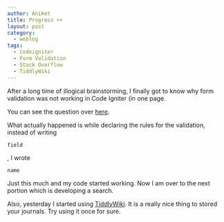 ```yaml
---
author: Aniket
title: Progress ++
layout: post
category:
  - weblog
tags:
  - Codeigniter
  - Form Validation
  - Stack Overflow
  - TiddlyWiki
---
```

After a long time of illogical brainstorming, I finally got to know why form validation was not working in Code Igniter (in one page.

You can see the question over [here][1].

What actually happened is while declaring the rules for the validation, instead of writing

    field

, I wrote

    name

Just this much and my code started working. Now I am over to the next portion which is developing a search.

Also, yesterday I started using [TiddlyWiki][2]. It is a really nice thing to stored your journals. Try using it once for sure.

 [1]: http://stackoverflow.com/questions/7006552/form-validation-not-working-in-code-igniter-solved "Question"
 [2]: http://www.tiddlywiki.com/ "TiddlyWiki"